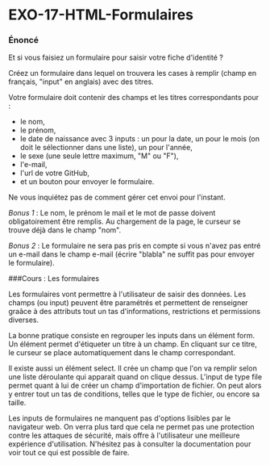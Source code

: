 # EXO-17-HTML-Formulaires


### Énoncé 

Et si vous faisiez un formulaire pour saisir votre fiche d'identité ? 

Créez un formulaire dans lequel on trouvera les cases à remplir (champ en français, "input" en anglais) avec des titres. 

Votre formulaire doit contenir des champs et les titres correspondants pour : 

- le nom,
- le prénom,
- le date de naissance avec 3 inputs : un pour la date, un pour le mois (on doit le sélectionner dans une liste), un pour l'année,
- le sexe (une seule lettre maximum, "M" ou "F"),
- l'e-mail,
- l'url de votre GitHub,
- et un bouton pour envoyer le formulaire. 

Ne vous inquiétez pas de comment gérer cet envoi pour l'instant.



*Bonus 1* : Le nom, le prénom le mail et le mot de passe doivent obligatoirement être remplis. Au chargement de la page, le curseur se trouve déjà dans le champ "nom".

*Bonus 2* : Le formulaire ne sera pas pris en compte si vous n'avez pas entré un e-mail dans le champ e-mail (écrire "blabla" ne suffit pas pour envoyer le formulaire).
 

###Cours : Les formulaires

Les formulaires vont permettre à l'utilisateur de saisir des données. Les champs (ou input) peuvent être paramétrés et permettent de renseigner graâce à des attributs tout un tas d'informations, restrictions et permissions diverses.

La bonne pratique consiste en regrouper les inputs dans un élément form. Un élément permet d'étiqueter un titre à un champ. En cliquant sur ce titre, le curseur se place automatiquement dans le champ correspondant. 

Il existe aussi un élément select. Il crée un champ que l'on va remplir selon une liste déroulante qui apparait quand on clique dessus. 
L'input de type file permet quant à lui de créer un champ d'importation de fichier. On peut alors y entrer tout un tas de conditions, telles que le type de fichier, ou encore sa taille.

Les inputs de formulaires ne manquent pas d'options lisibles par le navigateur web. On verra plus tard que cela ne permet pas une protection contre les attaques de sécurité, mais offre à l'utilisateur une meilleure expérience d'utilisation. N'hésitez pas à consulter la documentation pour voir tout ce qui est possible de faire. 

